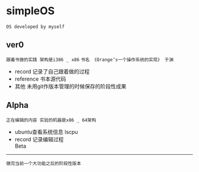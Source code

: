 simpleOS
===
`OS developed by myself`

ver0   
----
`跟着书做的实践 架构是i386 _ x86`	
`书名 《Orange‘s一个操作系统的实现》 于渊`
* record		记录了自己跟着做的过程  		
* reference		书本源代码  		
* 其他			未用git作版本管理的时候保存的阶段性成果  		
	
Alpha  			
---
`正在编辑的内容 实验的机器是x86 _ 64架构`
* ubuntu查看系统信息 lscpu
* record		记录编辑过程				    
Beta  				
---
	做完当前一个大功能之后的阶段性版本     

